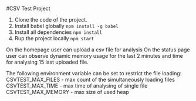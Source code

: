 #CSV Test Project

1. Clone the code of the project.
2. Install babel globally `npm install -g babel`
3. Install all dependencies `npm install`
4. Rup the project locally `npm start`

On the homepage user can upload a csv file for analysis
On the status page user can observe dynamic memory usage for the last 2 minutes and time for analysing 15 last uploaded file.

The following environment variable can be set to restrict the file loading:
CSVTEST_MAX_FILES - max count of the simultaneously loading files
CSVTEST_MAX_TIME - max time of analysing of single file
CSVTEST_MAX_MEMORY - max size of used heap
